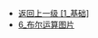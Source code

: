 - [返回上一级 [1_基础]](page/后端/JavaNote/2_Java(书栈)/2_快速入门/1_基础/)
- [6_布尔运算图片](page/后端/JavaNote/2_Java(书栈)/2_快速入门/1_基础/6_布尔运算图片/)

